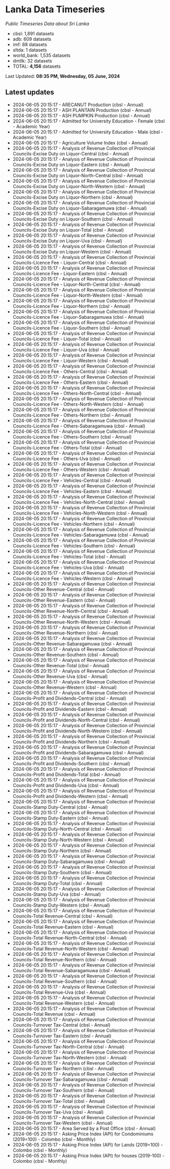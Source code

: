 # Lanka Data Timeseries
*Public Timeseries Data about Sri Lanka*

* cbsl: 1,891 datasets
* adb: 609 datasets
* imf: 88 datasets
* sltda: 1 datasets
* world_bank: 1,535 datasets
* dmtlk: 32 datasets
* TOTAL: **4,156** datasets

Last Updated: **08:35 PM, Wednesday, 05 June, 2024**

## Latest updates

* 2024-06-05 20:15:17 - ARECANUT Production (cbsl - Annual)
* 2024-06-05 20:15:17 - ASH PLANTAIN Production (cbsl - Annual)
* 2024-06-05 20:15:17 - ASH PUMPKIN Production (cbsl - Annual)
* 2024-06-05 20:15:17 - Admitted for University Education - Female (cbsl - Academic Year)
* 2024-06-05 20:15:17 - Admitted for University Education - Male (cbsl - Academic Year)
* 2024-06-05 20:15:17 - Agriculture Volume Index (cbsl - Annual)
* 2024-06-05 20:15:17 - Analysis of Revenue Collection of Provincial Councils-Excise Duty on Liquor-Central (cbsl - Annual)
* 2024-06-05 20:15:17 - Analysis of Revenue Collection of Provincial Councils-Excise Duty on Liquor-Eastern (cbsl - Annual)
* 2024-06-05 20:15:17 - Analysis of Revenue Collection of Provincial Councils-Excise Duty on Liquor-North-Central (cbsl - Annual)
* 2024-06-05 20:15:17 - Analysis of Revenue Collection of Provincial Councils-Excise Duty on Liquor-North-Western (cbsl - Annual)
* 2024-06-05 20:15:17 - Analysis of Revenue Collection of Provincial Councils-Excise Duty on Liquor-Northern (cbsl - Annual)
* 2024-06-05 20:15:17 - Analysis of Revenue Collection of Provincial Councils-Excise Duty on Liquor-Sabaragamuwa (cbsl - Annual)
* 2024-06-05 20:15:17 - Analysis of Revenue Collection of Provincial Councils-Excise Duty on Liquor-Southern (cbsl - Annual)
* 2024-06-05 20:15:17 - Analysis of Revenue Collection of Provincial Councils-Excise Duty on Liquor-Total (cbsl - Annual)
* 2024-06-05 20:15:17 - Analysis of Revenue Collection of Provincial Councils-Excise Duty on Liquor-Uva (cbsl - Annual)
* 2024-06-05 20:15:17 - Analysis of Revenue Collection of Provincial Councils-Excise Duty on Liquor-Western (cbsl - Annual)
* 2024-06-05 20:15:17 - Analysis of Revenue Collection of Provincial Councils-Licence Fee - Liquor-Central (cbsl - Annual)
* 2024-06-05 20:15:17 - Analysis of Revenue Collection of Provincial Councils-Licence Fee - Liquor-Eastern (cbsl - Annual)
* 2024-06-05 20:15:17 - Analysis of Revenue Collection of Provincial Councils-Licence Fee - Liquor-North-Central (cbsl - Annual)
* 2024-06-05 20:15:17 - Analysis of Revenue Collection of Provincial Councils-Licence Fee - Liquor-North-Western (cbsl - Annual)
* 2024-06-05 20:15:17 - Analysis of Revenue Collection of Provincial Councils-Licence Fee - Liquor-Northern (cbsl - Annual)
* 2024-06-05 20:15:17 - Analysis of Revenue Collection of Provincial Councils-Licence Fee - Liquor-Sabaragamuwa (cbsl - Annual)
* 2024-06-05 20:15:17 - Analysis of Revenue Collection of Provincial Councils-Licence Fee - Liquor-Southern (cbsl - Annual)
* 2024-06-05 20:15:17 - Analysis of Revenue Collection of Provincial Councils-Licence Fee - Liquor-Total (cbsl - Annual)
* 2024-06-05 20:15:17 - Analysis of Revenue Collection of Provincial Councils-Licence Fee - Liquor-Uva (cbsl - Annual)
* 2024-06-05 20:15:17 - Analysis of Revenue Collection of Provincial Councils-Licence Fee - Liquor-Western (cbsl - Annual)
* 2024-06-05 20:15:17 - Analysis of Revenue Collection of Provincial Councils-Licence Fee - Others-Central (cbsl - Annual)
* 2024-06-05 20:15:17 - Analysis of Revenue Collection of Provincial Councils-Licence Fee - Others-Eastern (cbsl - Annual)
* 2024-06-05 20:15:17 - Analysis of Revenue Collection of Provincial Councils-Licence Fee - Others-North-Central (cbsl - Annual)
* 2024-06-05 20:15:17 - Analysis of Revenue Collection of Provincial Councils-Licence Fee - Others-North-Western (cbsl - Annual)
* 2024-06-05 20:15:17 - Analysis of Revenue Collection of Provincial Councils-Licence Fee - Others-Northern (cbsl - Annual)
* 2024-06-05 20:15:17 - Analysis of Revenue Collection of Provincial Councils-Licence Fee - Others-Sabaragamuwa (cbsl - Annual)
* 2024-06-05 20:15:17 - Analysis of Revenue Collection of Provincial Councils-Licence Fee - Others-Southern (cbsl - Annual)
* 2024-06-05 20:15:17 - Analysis of Revenue Collection of Provincial Councils-Licence Fee - Others-Total (cbsl - Annual)
* 2024-06-05 20:15:17 - Analysis of Revenue Collection of Provincial Councils-Licence Fee - Others-Uva (cbsl - Annual)
* 2024-06-05 20:15:17 - Analysis of Revenue Collection of Provincial Councils-Licence Fee - Others-Western (cbsl - Annual)
* 2024-06-05 20:15:17 - Analysis of Revenue Collection of Provincial Councils-Licence Fee - Vehicles-Central (cbsl - Annual)
* 2024-06-05 20:15:17 - Analysis of Revenue Collection of Provincial Councils-Licence Fee - Vehicles-Eastern (cbsl - Annual)
* 2024-06-05 20:15:17 - Analysis of Revenue Collection of Provincial Councils-Licence Fee - Vehicles-North-Central (cbsl - Annual)
* 2024-06-05 20:15:17 - Analysis of Revenue Collection of Provincial Councils-Licence Fee - Vehicles-North-Western (cbsl - Annual)
* 2024-06-05 20:15:17 - Analysis of Revenue Collection of Provincial Councils-Licence Fee - Vehicles-Northern (cbsl - Annual)
* 2024-06-05 20:15:17 - Analysis of Revenue Collection of Provincial Councils-Licence Fee - Vehicles-Sabaragamuwa (cbsl - Annual)
* 2024-06-05 20:15:17 - Analysis of Revenue Collection of Provincial Councils-Licence Fee - Vehicles-Southern (cbsl - Annual)
* 2024-06-05 20:15:17 - Analysis of Revenue Collection of Provincial Councils-Licence Fee - Vehicles-Total (cbsl - Annual)
* 2024-06-05 20:15:17 - Analysis of Revenue Collection of Provincial Councils-Licence Fee - Vehicles-Uva (cbsl - Annual)
* 2024-06-05 20:15:17 - Analysis of Revenue Collection of Provincial Councils-Licence Fee - Vehicles-Western (cbsl - Annual)
* 2024-06-05 20:15:17 - Analysis of Revenue Collection of Provincial Councils-Other Revenue-Central (cbsl - Annual)
* 2024-06-05 20:15:17 - Analysis of Revenue Collection of Provincial Councils-Other Revenue-Eastern (cbsl - Annual)
* 2024-06-05 20:15:17 - Analysis of Revenue Collection of Provincial Councils-Other Revenue-North-Central (cbsl - Annual)
* 2024-06-05 20:15:17 - Analysis of Revenue Collection of Provincial Councils-Other Revenue-North-Western (cbsl - Annual)
* 2024-06-05 20:15:17 - Analysis of Revenue Collection of Provincial Councils-Other Revenue-Northern (cbsl - Annual)
* 2024-06-05 20:15:17 - Analysis of Revenue Collection of Provincial Councils-Other Revenue-Sabaragamuwa (cbsl - Annual)
* 2024-06-05 20:15:17 - Analysis of Revenue Collection of Provincial Councils-Other Revenue-Southern (cbsl - Annual)
* 2024-06-05 20:15:17 - Analysis of Revenue Collection of Provincial Councils-Other Revenue-Total (cbsl - Annual)
* 2024-06-05 20:15:17 - Analysis of Revenue Collection of Provincial Councils-Other Revenue-Uva (cbsl - Annual)
* 2024-06-05 20:15:17 - Analysis of Revenue Collection of Provincial Councils-Other Revenue-Western (cbsl - Annual)
* 2024-06-05 20:15:17 - Analysis of Revenue Collection of Provincial Councils-Profit and Dividends-Central (cbsl - Annual)
* 2024-06-05 20:15:17 - Analysis of Revenue Collection of Provincial Councils-Profit and Dividends-Eastern (cbsl - Annual)
* 2024-06-05 20:15:17 - Analysis of Revenue Collection of Provincial Councils-Profit and Dividends-North-Central (cbsl - Annual)
* 2024-06-05 20:15:17 - Analysis of Revenue Collection of Provincial Councils-Profit and Dividends-North-Western (cbsl - Annual)
* 2024-06-05 20:15:17 - Analysis of Revenue Collection of Provincial Councils-Profit and Dividends-Northern (cbsl - Annual)
* 2024-06-05 20:15:17 - Analysis of Revenue Collection of Provincial Councils-Profit and Dividends-Sabaragamuwa (cbsl - Annual)
* 2024-06-05 20:15:17 - Analysis of Revenue Collection of Provincial Councils-Profit and Dividends-Southern (cbsl - Annual)
* 2024-06-05 20:15:17 - Analysis of Revenue Collection of Provincial Councils-Profit and Dividends-Total (cbsl - Annual)
* 2024-06-05 20:15:17 - Analysis of Revenue Collection of Provincial Councils-Profit and Dividends-Uva (cbsl - Annual)
* 2024-06-05 20:15:17 - Analysis of Revenue Collection of Provincial Councils-Profit and Dividends-Western (cbsl - Annual)
* 2024-06-05 20:15:17 - Analysis of Revenue Collection of Provincial Councils-Stamp Duty-Central (cbsl - Annual)
* 2024-06-05 20:15:17 - Analysis of Revenue Collection of Provincial Councils-Stamp Duty-Eastern (cbsl - Annual)
* 2024-06-05 20:15:17 - Analysis of Revenue Collection of Provincial Councils-Stamp Duty-North-Central (cbsl - Annual)
* 2024-06-05 20:15:17 - Analysis of Revenue Collection of Provincial Councils-Stamp Duty-North-Western (cbsl - Annual)
* 2024-06-05 20:15:17 - Analysis of Revenue Collection of Provincial Councils-Stamp Duty-Northern (cbsl - Annual)
* 2024-06-05 20:15:17 - Analysis of Revenue Collection of Provincial Councils-Stamp Duty-Sabaragamuwa (cbsl - Annual)
* 2024-06-05 20:15:17 - Analysis of Revenue Collection of Provincial Councils-Stamp Duty-Southern (cbsl - Annual)
* 2024-06-05 20:15:17 - Analysis of Revenue Collection of Provincial Councils-Stamp Duty-Total (cbsl - Annual)
* 2024-06-05 20:15:17 - Analysis of Revenue Collection of Provincial Councils-Stamp Duty-Uva (cbsl - Annual)
* 2024-06-05 20:15:17 - Analysis of Revenue Collection of Provincial Councils-Stamp Duty-Western (cbsl - Annual)
* 2024-06-05 20:15:17 - Analysis of Revenue Collection of Provincial Councils-Total Revenue-Central (cbsl - Annual)
* 2024-06-05 20:15:17 - Analysis of Revenue Collection of Provincial Councils-Total Revenue-Eastern (cbsl - Annual)
* 2024-06-05 20:15:17 - Analysis of Revenue Collection of Provincial Councils-Total Revenue-North-Central (cbsl - Annual)
* 2024-06-05 20:15:17 - Analysis of Revenue Collection of Provincial Councils-Total Revenue-North-Western (cbsl - Annual)
* 2024-06-05 20:15:17 - Analysis of Revenue Collection of Provincial Councils-Total Revenue-Northern (cbsl - Annual)
* 2024-06-05 20:15:17 - Analysis of Revenue Collection of Provincial Councils-Total Revenue-Sabaragamuwa (cbsl - Annual)
* 2024-06-05 20:15:17 - Analysis of Revenue Collection of Provincial Councils-Total Revenue-Southern (cbsl - Annual)
* 2024-06-05 20:15:17 - Analysis of Revenue Collection of Provincial Councils-Total Revenue-Uva (cbsl - Annual)
* 2024-06-05 20:15:17 - Analysis of Revenue Collection of Provincial Councils-Total Revenue-Western (cbsl - Annual)
* 2024-06-05 20:15:17 - Analysis of Revenue Collection of Provincial Councils-Total Revenue (cbsl - Annual)
* 2024-06-05 20:15:17 - Analysis of Revenue Collection of Provincial Councils-Turnover Tax-Central (cbsl - Annual)
* 2024-06-05 20:15:17 - Analysis of Revenue Collection of Provincial Councils-Turnover Tax-Eastern (cbsl - Annual)
* 2024-06-05 20:15:17 - Analysis of Revenue Collection of Provincial Councils-Turnover Tax-North-Central (cbsl - Annual)
* 2024-06-05 20:15:17 - Analysis of Revenue Collection of Provincial Councils-Turnover Tax-North-Western (cbsl - Annual)
* 2024-06-05 20:15:17 - Analysis of Revenue Collection of Provincial Councils-Turnover Tax-Northern (cbsl - Annual)
* 2024-06-05 20:15:17 - Analysis of Revenue Collection of Provincial Councils-Turnover Tax-Sabaragamuwa (cbsl - Annual)
* 2024-06-05 20:15:17 - Analysis of Revenue Collection of Provincial Councils-Turnover Tax-Southern (cbsl - Annual)
* 2024-06-05 20:15:17 - Analysis of Revenue Collection of Provincial Councils-Turnover Tax-Total (cbsl - Annual)
* 2024-06-05 20:15:17 - Analysis of Revenue Collection of Provincial Councils-Turnover Tax-Uva (cbsl - Annual)
* 2024-06-05 20:15:17 - Analysis of Revenue Collection of Provincial Councils-Turnover Tax-Western (cbsl - Annual)
* 2024-06-05 20:15:17 - Area Served by a Post Office (cbsl - Annual)
* 2024-06-05 20:15:17 - Asking Price Index (API) for Condominiums (2019=100) - Colombo (cbsl - Monthly)
* 2024-06-05 20:15:17 - Asking Price Index (API) for Lands (2019=100) - Colombo (cbsl - Monthly)
* 2024-06-05 20:15:17 - Asking Price Index (API) for houses (2019-100) - Colombo (cbsl - Monthly)